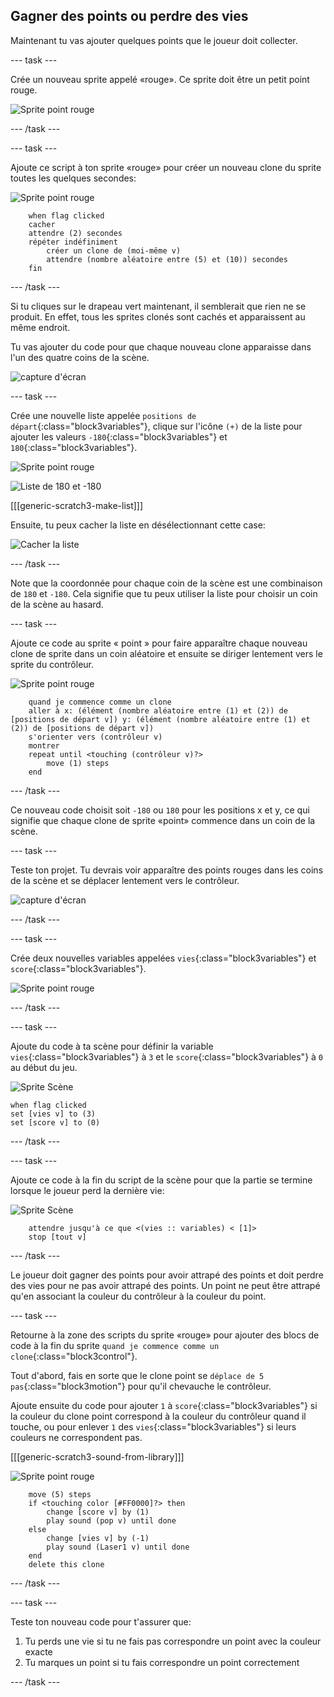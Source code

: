 ## Gagner des points ou perdre des vies

Maintenant tu vas ajouter quelques points que le joueur doit collecter.

--- task ---

Crée un nouveau sprite appelé «rouge». Ce sprite doit être un petit point rouge.

![Sprite point rouge](images/dots-red.png)

--- /task ---

--- task ---

Ajoute ce script à ton sprite «rouge» pour créer un nouveau clone du sprite toutes les quelques secondes:

![Sprite point rouge](images/red-sprite.png)

```blocks3
    when flag clicked
    cacher
    attendre (2) secondes
    répéter indéfiniment
        créer un clone de (moi-même v)
        attendre (nombre aléatoire entre (5) et (10)) secondes
    fin
```

--- /task ---

Si tu cliques sur le drapeau vert maintenant, il semblerait que rien ne se produit. En effet, tous les sprites clonés sont cachés et apparaissent au même endroit.

Tu vas ajouter du code pour que chaque nouveau clone apparaisse dans l'un des quatre coins de la scène.

![capture d'écran](images/dots-start.png)

--- task ---

Crée une nouvelle liste appelée `positions de départ`{:class="block3variables"}, clique sur l'icône `(+)` de la liste pour ajouter les valeurs `-180`{:class="block3variables"} et `180`{:class="block3variables"}.

![Sprite point rouge](images/red-sprite.png)

![Liste de 180 et -180](images/dots-list.png)

[[[generic-scratch3-make-list]]]

Ensuite, tu peux cacher la liste en désélectionnant cette case:

![Cacher la liste](images/hide-list.png)

--- /task ---

Note que la coordonnée pour chaque coin de la scène est une combinaison de `180` et `-180`. Cela signifie que tu peux utiliser la liste pour choisir un coin de la scène au hasard.

--- task ---

Ajoute ce code au sprite « point » pour faire apparaître chaque nouveau clone de sprite dans un coin aléatoire et ensuite se diriger lentement vers le sprite du contrôleur.

![Sprite point rouge](images/red-sprite.png)

```blocks3
    quand je commence comme un clone
    aller à x: (élément (nombre aléatoire entre (1) et (2)) de [positions de départ v]) y: (élément (nombre aléatoire entre (1) et (2)) de [positions de départ v])
    s'orienter vers (contrôleur v)
    montrer
    repeat until <touching (contrôleur v)?>
		move (1) steps
	end
```

--- /task ---

Ce nouveau code choisit soit `-180` ou `180` pour les positions x et y, ce qui signifie que chaque clone de sprite «point» commence dans un coin de la scène.

--- task ---

Teste ton projet. Tu devrais voir apparaître des points rouges dans les coins de la scène et se déplacer lentement vers le contrôleur.

![capture d'écran](images/dots-red-test.png)

--- /task ---

--- task ---

Crée deux nouvelles variables appelées `vies`{:class="block3variables"} et `score`{:class="block3variables"}.

![Sprite point rouge](images/red-sprite.png)

--- /task ---

--- task ---

Ajoute du code à ta scène pour définir la variable `vies`{:class="block3variables"} à `3` et le `score`{:class="block3variables"} à `0` au début du jeu. 

![Sprite Scène](images/stage-sprite.png)

```blocks3
when flag clicked
set [vies v] to (3)
set [score v] to (0)
```

--- /task ---

--- task ---

Ajoute ce code à la fin du script de la scène pour que la partie se termine lorsque le joueur perd la dernière vie:

![Sprite Scène](images/stage-sprite.png)

```blocks3
    attendre jusqu'à ce que <(vies :: variables) < [1]>
    stop [tout v]
```

--- /task ---

Le joueur doit gagner des points pour avoir attrapé des points et doit perdre des vies pour ne pas avoir attrapé des points. Un point ne peut être attrapé qu'en associant la couleur du contrôleur à la couleur du point.

--- task ---

Retourne à la zone des scripts du sprite «rouge» pour ajouter des blocs de code à la fin du sprite `quand je commence comme un clone`{:class="block3control"}.

Tout d'abord, fais en sorte que le clone point se `déplace de 5 pas`{:class="block3motion"} pour qu'il chevauche le contrôleur.

Ajoute ensuite du code pour ajouter `1` à `score`{:class="block3variables"} si la couleur du clone point correspond à la couleur du contrôleur quand il touche, ou pour enlever `1` des `vies`{:class="block3variables"} si leurs couleurs ne correspondent pas.

[[[generic-scratch3-sound-from-library]]]

![Sprite point rouge](images/red-sprite.png)

```blocks3
    move (5) steps
	if <touching color [#FF0000]?> then
		change [score v] by (1)
		play sound (pop v) until done
	else
		change [vies v] by (-1)
		play sound (Laser1 v) until done
	end
	delete this clone
```

--- /task ---

--- task ---

Teste ton nouveau code pour t'assurer que:

1. Tu perds une vie si tu ne fais pas correspondre un point avec la couleur exacte
2. Tu marques un point si tu fais correspondre un point correctement

--- /task ---